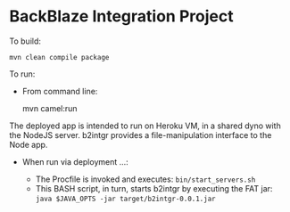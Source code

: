 BackBlaze Integration Project
=============================


To build:

    mvn clean compile package

To run:

- From command line:

    mvn camel:run


The deployed app is intended to run on Heroku VM, in a shared dyno with the NodeJS server. b2intgr provides a file-manipulation interface to the Node app.

- When run via deployment ...:

	- The Procfile is invoked and executes: `bin/start_servers.sh`
	- This BASH script, in turn, starts b2intgr by executing the FAT jar:
		`java $JAVA_OPTS -jar target/b2intgr-0.0.1.jar`
